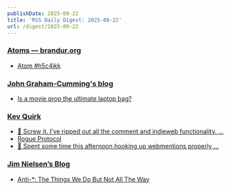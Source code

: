 ```yaml
---
publishDate: 2025-09-22
title: 'RSS Daily Digest: 2025-09-22'
url: /digest/2025-09-22
---
```


### [Atoms  — brandur.org](https://brandur.org/)

  * [Atom #h5c4ikk](https://brandur.org/atoms/h5c4ikk)
  
### [John Graham-Cumming's blog](http://blog.jgc.org/)

  * [Is a movie prop the ultimate laptop bag?](http://blog.jgc.org/feeds/5514750613064903382/comments/default)
  
### [Kev Quirk](https://kevquirk.com/)

  * [
                  💭 Screw it. I've ripped out all the comment and indieweb functionality. …              ](https://kevquirk.com/blog/20250921-1849)
  * [
                  Rogue Protocol              ](https://kevquirk.com/blog/rogue-protocol)
  * [
                  💭 Spent some time this afternoon hooking up webmentions properly …              ](https://kevquirk.com/blog/20250921-1738)
  
### [Jim Nielsen’s Blog](https://blog.jim-nielsen.com/)

  * [Anti-*: The Things We Do But Not All The Way](https://blog.jim-nielsen.com/2025/my-antis/)
  
